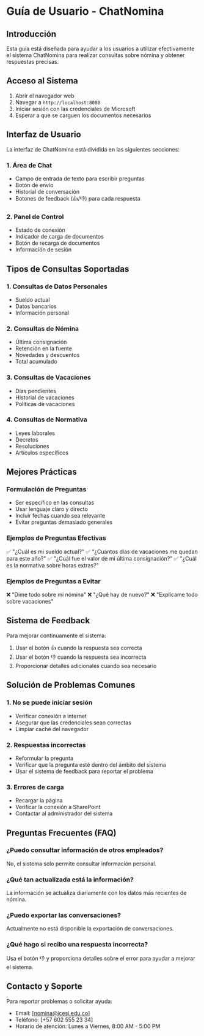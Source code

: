 # Guía de Usuario - ChatNomina

## Introducción

Esta guía está diseñada para ayudar a los usuarios a utilizar efectivamente el sistema ChatNomina para realizar consultas sobre nómina y obtener respuestas precisas.

## Acceso al Sistema

1. Abrir el navegador web
2. Navegar a `http://localhost:8080`
3. Iniciar sesión con las credenciales de Microsoft
4. Esperar a que se carguen los documentos necesarios

## Interfaz de Usuario

La interfaz de ChatNomina está dividida en las siguientes secciones:

### 1. Área de Chat

- Campo de entrada de texto para escribir preguntas
- Botón de envío
- Historial de conversación
- Botones de feedback (👍/👎) para cada respuesta

### 2. Panel de Control

- Estado de conexión
- Indicador de carga de documentos
- Botón de recarga de documentos
- Información de sesión

## Tipos de Consultas Soportadas

### 1. Consultas de Datos Personales

- Sueldo actual
- Datos bancarios
- Información personal

### 2. Consultas de Nómina

- Última consignación
- Retención en la fuente
- Novedades y descuentos
- Total acumulado

### 3. Consultas de Vacaciones

- Días pendientes
- Historial de vacaciones
- Políticas de vacaciones

### 4. Consultas de Normativa

- Leyes laborales
- Decretos
- Resoluciones
- Artículos específicos

## Mejores Prácticas

### Formulación de Preguntas

- Ser específico en las consultas
- Usar lenguaje claro y directo
- Incluir fechas cuando sea relevante
- Evitar preguntas demasiado generales

### Ejemplos de Preguntas Efectivas

✅ "¿Cuál es mi sueldo actual?"
✅ "¿Cuántos días de vacaciones me quedan para este año?"
✅ "¿Cuál fue el valor de mi última consignación?"
✅ "¿Cuál es la normativa sobre horas extras?"

### Ejemplos de Preguntas a Evitar

❌ "Dime todo sobre mi nómina"
❌ "¿Qué hay de nuevo?"
❌ "Explícame todo sobre vacaciones"

## Sistema de Feedback

Para mejorar continuamente el sistema:

1. Usar el botón 👍 cuando la respuesta sea correcta
2. Usar el botón 👎 cuando la respuesta sea incorrecta
3. Proporcionar detalles adicionales cuando sea necesario

## Solución de Problemas Comunes

### 1. No se puede iniciar sesión

- Verificar conexión a internet
- Asegurar que las credenciales sean correctas
- Limpiar caché del navegador

### 2. Respuestas incorrectas

- Reformular la pregunta
- Verificar que la pregunta esté dentro del ámbito del sistema
- Usar el sistema de feedback para reportar el problema

### 3. Errores de carga

- Recargar la página
- Verificar la conexión a SharePoint
- Contactar al administrador del sistema

## Preguntas Frecuentes (FAQ)

### ¿Puedo consultar información de otros empleados?

No, el sistema solo permite consultar información personal.

### ¿Qué tan actualizada está la información?

La información se actualiza diariamente con los datos más recientes de nómina.

### ¿Puedo exportar las conversaciones?

Actualmente no está disponible la exportación de conversaciones.

### ¿Qué hago si recibo una respuesta incorrecta?

Usa el botón 👎 y proporciona detalles sobre el error para ayudar a mejorar el sistema.

## Contacto y Soporte

Para reportar problemas o solicitar ayuda:

- Email: [nomina@icesi.edu.co]
- Teléfono: [+57 602 555 23 34]
- Horario de atención: Lunes a Viernes, 8:00 AM - 5:00 PM
